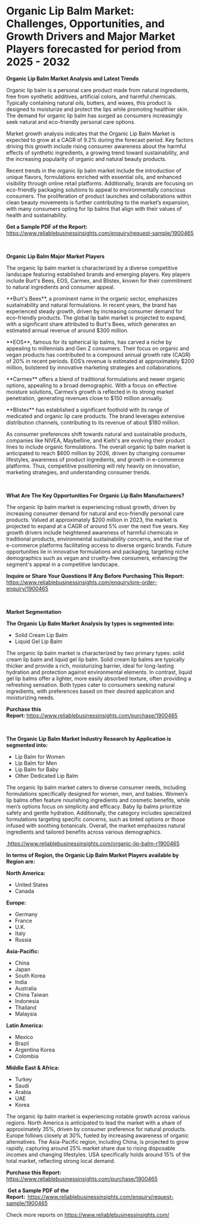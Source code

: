 <p><h1>Organic Lip Balm Market: Challenges, Opportunities, and Growth Drivers and Major Market Players forecasted for period from 2025 - 2032</h1></p><p><strong>Organic Lip Balm Market Analysis and Latest Trends</strong></p>
<p><p>Organic lip balm is a personal care product made from natural ingredients, free from synthetic additives, artificial colors, and harmful chemicals. Typically containing natural oils, butters, and waxes, this product is designed to moisturize and protect the lips while promoting healthier skin. The demand for organic lip balm has surged as consumers increasingly seek natural and eco-friendly personal care options.</p><p>Market growth analysis indicates that the Organic Lip Balm Market is expected to grow at a CAGR of 9.2% during the forecast period. Key factors driving this growth include rising consumer awareness about the harmful effects of synthetic ingredients, a growing trend toward sustainability, and the increasing popularity of organic and natural beauty products. </p><p>Recent trends in the organic lip balm market include the introduction of unique flavors, formulations enriched with essential oils, and enhanced visibility through online retail platforms. Additionally, brands are focusing on eco-friendly packaging solutions to appeal to environmentally conscious consumers. The proliferation of product launches and collaborations within clean beauty movements is further contributing to the market’s expansion, with many consumers opting for lip balms that align with their values of health and sustainability.</p></p>
<p><strong>Get a Sample PDF of the Report:&nbsp;</strong> <a href="https://www.reliablebusinessinsights.com/enquiry/request-sample/1900465?utm_campaign=39&utm_medium=2&utm_source=Github&utm_content=ia&utm_term=09022025&utm_id=organic-lip-balm">https://www.reliablebusinessinsights.com/enquiry/request-sample/1900465</a></p>
<p>&nbsp;</p>
<p><strong>Organic Lip Balm Major Market Players</strong></p>
<p><p>The organic lip balm market is characterized by a diverse competitive landscape featuring established brands and emerging players. Key players include Burt's Bees, EOS, Carmex, and Blistex, known for their commitment to natural ingredients and consumer appeal.</p><p>**Burt's Bees**, a prominent name in the organic sector, emphasizes sustainability and natural formulations. In recent years, the brand has experienced steady growth, driven by increasing consumer demand for eco-friendly products. The global lip balm market is projected to expand, with a significant share attributed to Burt's Bees, which generates an estimated annual revenue of around $300 million.</p><p>**EOS**, famous for its spherical lip balms, has carved a niche by appealing to millennials and Gen Z consumers. Their focus on organic and vegan products has contributed to a compound annual growth rate (CAGR) of 20% in recent periods. EOS’s revenue is estimated at approximately $200 million, bolstered by innovative marketing strategies and collaborations.</p><p>**Carmex** offers a blend of traditional formulations and newer organic options, appealing to a broad demographic. With a focus on effective moisture solutions, Carmex’s growth is reflected in its strong market penetration, generating revenues close to $150 million annually.</p><p>**Blistex** has established a significant foothold with its range of medicated and organic lip care products. The brand leverages extensive distribution channels, contributing to its revenue of about $180 million. </p><p>As consumer preferences shift towards natural and sustainable products, companies like NIVEA, Maybelline, and Kiehl's are evolving their product lines to include organic formulations. The overall organic lip balm market is anticipated to reach $600 million by 2026, driven by changing consumer lifestyles, awareness of product ingredients, and growth in e-commerce platforms. Thus, competitive positioning will rely heavily on innovation, marketing strategies, and understanding consumer trends.</p></p>
<p>&nbsp;</p>
<p><strong>What Are The Key Opportunities For Organic Lip Balm Manufacturers?</strong></p>
<p><p>The organic lip balm market is experiencing robust growth, driven by increasing consumer demand for natural and eco-friendly personal care products. Valued at approximately $200 million in 2023, the market is projected to expand at a CAGR of around 5% over the next five years. Key growth drivers include heightened awareness of harmful chemicals in traditional products, environmental sustainability concerns, and the rise of e-commerce platforms facilitating access to diverse organic brands. Future opportunities lie in innovative formulations and packaging, targeting niche demographics such as vegan and cruelty-free consumers, enhancing the segment's appeal in a competitive landscape.</p></p>
<p><strong>Inquire or Share Your Questions If Any Before Purchasing This Report:</strong> <a href="https://www.reliablebusinessinsights.com/enquiry/pre-order-enquiry/1900465?utm_campaign=39&utm_medium=2&utm_source=Github&utm_content=ia&utm_term=09022025&utm_id=organic-lip-balm">https://www.reliablebusinessinsights.com/enquiry/pre-order-enquiry/1900465</a></p>
<p>&nbsp;</p>
<p><strong>Market Segmentation</strong></p>
<p><strong>The Organic Lip Balm Market Analysis by types is segmented into:</strong></p>
<p><ul><li>Solid Cream Lip Balm</li><li>Liquid Gel Lip Balm</li></ul></p>
<p><p>The organic lip balm market is characterized by two primary types: solid cream lip balm and liquid gel lip balm. Solid cream lip balms are typically thicker and provide a rich, moisturizing barrier, ideal for long-lasting hydration and protection against environmental elements. In contrast, liquid gel lip balms offer a lighter, more easily absorbed texture, often providing a refreshing sensation. Both types cater to consumers seeking natural ingredients, with preferences based on their desired application and moisturizing needs.</p></p>
<p><strong>Purchase this Report:&nbsp;</strong><a href="https://www.reliablebusinessinsights.com/purchase/1900465?utm_campaign=39&utm_medium=2&utm_source=Github&utm_content=ia&utm_term=09022025&utm_id=organic-lip-balm">https://www.reliablebusinessinsights.com/purchase/1900465</a></p>
<p>&nbsp;</p>
<p><strong>The Organic Lip Balm Market Industry Research by Application is segmented into:</strong></p>
<p><ul><li>Lip Balm for Women</li><li>Lip Balm for Men</li><li>Lip Balm for Baby</li><li>Other Dedicated Lip Balm</li></ul></p>
<p><p>The organic lip balm market caters to diverse consumer needs, including formulations specifically designed for women, men, and babies. Women’s lip balms often feature nourishing ingredients and cosmetic benefits, while men’s options focus on simplicity and efficacy. Baby lip balms prioritize safety and gentle hydration. Additionally, the category includes specialized formulations targeting specific concerns, such as tinted options or those infused with soothing botanicals. Overall, the market emphasizes natural ingredients and tailored benefits across various demographics.</p></p>
<p><a href="https://www.reliablebusinessinsights.com/organic-lip-balm-r1900465?utm_campaign=39&utm_medium=2&utm_source=Github&utm_content=ia&utm_term=09022025&utm_id=organic-lip-balm">&nbsp;https://www.reliablebusinessinsights.com/organic-lip-balm-r1900465</a></p>
<p><strong>In terms of Region, the Organic Lip Balm Market Players available by Region are:</strong></p>
<p>
    <p> <strong> North America: </strong>
        <ul>
            <li>United States</li>
            <li>Canada</li>
        </ul>
        </p> 
    <p> <strong> Europe: </strong>
        <ul>
            <li>Germany</li>
            <li>France</li>
            <li>U.K.</li>
            <li>Italy</li>
            <li>Russia</li>
        </ul>
        </p> 
    <p> <strong> Asia-Pacific: </strong>
        <ul>
            <li>China</li>
            <li>Japan</li>
            <li>South Korea</li>
            <li>India</li>
            <li>Australia</li>
            <li>China Taiwan</li>
            <li>Indonesia</li>
            <li>Thailand</li>
            <li>Malaysia</li>
        </ul>
        </p> 
    <p> <strong> Latin America: </strong>
        <ul>
            <li>Mexico</li>
            <li>Brazil</li>
            <li>Argentina Korea</li>
            <li>Colombia</li>
        </ul>
        </p> 
    <p> <strong> Middle East & Africa: </strong>
        <ul>
            <li>Turkey</li>
            <li>Saudi</li>
            <li>Arabia</li>
            <li>UAE</li>
            <li>Korea</li>
        </ul>
    </p>
    </p>
<p><p>The organic lip balm market is experiencing notable growth across various regions. North America is anticipated to lead the market with a share of approximately 35%, driven by consumer preference for natural products. Europe follows closely at 30%, fueled by increasing awareness of organic alternatives. The Asia-Pacific region, including China, is projected to grow rapidly, capturing around 25% market share due to rising disposable incomes and changing lifestyles. USA specifically holds around 15% of the total market, reflecting strong local demand.</p></p>
<p><strong>Purchase this Report: </strong><a href="https://www.reliablebusinessinsights.com/purchase/1900465?utm_campaign=39&utm_medium=2&utm_source=Github&utm_content=ia&utm_term=09022025&utm_id=organic-lip-balm">https://www.reliablebusinessinsights.com/purchase/1900465</a></p>
<p>&nbsp;<strong>Get a Sample PDF of the Report:&nbsp;&nbsp;</strong><a href="https://www.reliablebusinessinsights.com/enquiry/request-sample/1900465?utm_campaign=39&utm_medium=2&utm_source=Github&utm_content=ia&utm_term=09022025&utm_id=organic-lip-balm">https://www.reliablebusinessinsights.com/enquiry/request-sample/1900465</a></p>
<p><strong></strong></p>
<p>Check more reports on <a href="https://www.reliablebusinessinsights.com/?utm_campaign=39&utm_medium=2&utm_source=Github&utm_content=ia&utm_term=09022025&utm_id=organic-lip-balm">https://www.reliablebusinessinsights.com/</a></p>